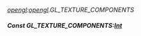 _[opengl](../../modules/opengl/opengl-module.md):[opengl](../../modules/opengl/opengl-module.md).GL\_TEXTURE\_COMPONENTS_
##### Const GL\_TEXTURE\_COMPONENTS:[Int](../../modules/wonkey/wonkey-types-int.md)
